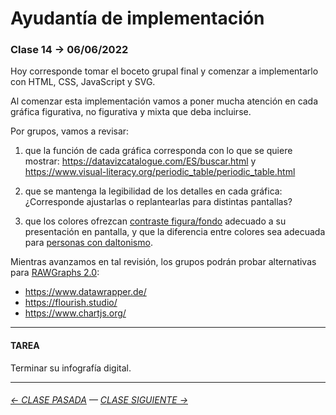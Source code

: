 # Ayudantía de implementación

### Clase 14 → 06/06/2022

Hoy corresponde tomar el boceto grupal final y comenzar a implementarlo con HTML, CSS, JavaScript y SVG. 

Al comenzar esta implementación vamos a poner mucha atención en cada gráfica figurativa, no figurativa y mixta que deba incluirse.

Por grupos, vamos a revisar:

1. que la función de cada gráfica corresponda con lo que se quiere mostrar: https://datavizcatalogue.com/ES/buscar.html y https://www.visual-literacy.org/periodic_table/periodic_table.html

2. que se mantenga la legibilidad de los detalles en cada gráfica: ¿Corresponde ajustarlas o replantearlas para distintas pantallas? 

3. que los colores ofrezcan [contraste figura/fondo](https://webaim.org/resources/contrastchecker/) adecuado a su presentación en pantalla, y que la diferencia entre colores sea adecuada para [personas con daltonismo](https://www.toptal.com/designers/colorfilter).

Mientras avanzamos en tal revisión, los grupos podrán probar alternativas para [RAWGraphs 2.0](https://app.rawgraphs.io/):

- https://www.datawrapper.de/
- https://flourish.studio/
- https://www.chartjs.org/


- - - - - - - - - - - 

#### TAREA

Terminar su infografía digital.

- - - - - - - - - - -

###### [← CLASE PASADA](https://github.com/profesorfaco/dno075-2022-1/tree/main/clase-13) — [CLASE SIGUIENTE →](https://github.com/profesorfaco/dno075-2022-1/tree/main/clase-15)
